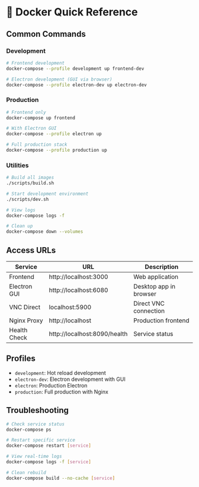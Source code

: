 # 🐳 Docker Quick Reference

## Common Commands

### Development
```bash
# Frontend development
docker-compose --profile development up frontend-dev

# Electron development (GUI via browser)
docker-compose --profile electron-dev up electron-dev
```

### Production
```bash
# Frontend only
docker-compose up frontend

# With Electron GUI
docker-compose --profile electron up

# Full production stack
docker-compose --profile production up
```

### Utilities
```bash
# Build all images
./scripts/build.sh

# Start development environment
./scripts/dev.sh

# View logs
docker-compose logs -f

# Clean up
docker-compose down --volumes
```

## Access URLs

| Service | URL | Description |
|---------|-----|-------------|
| Frontend | http://localhost:3000 | Web application |
| Electron GUI | http://localhost:6080 | Desktop app in browser |
| VNC Direct | localhost:5900 | Direct VNC connection |
| Nginx Proxy | http://localhost | Production frontend |
| Health Check | http://localhost:8090/health | Service status |

## Profiles

- `development`: Hot reload development
- `electron-dev`: Electron development with GUI
- `electron`: Production Electron
- `production`: Full production with Nginx

## Troubleshooting

```bash
# Check service status
docker-compose ps

# Restart specific service
docker-compose restart [service]

# View real-time logs
docker-compose logs -f [service]

# Clean rebuild
docker-compose build --no-cache [service]
```